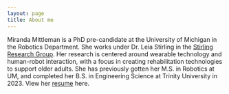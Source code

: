 ```yaml
---
layout: page
title: About me
---
```


Miranda Mittleman is a PhD pre-candidate at the University of Michigan in the Robotics Department. She works under Dr. Leia Stirling in the [Stirling Research Group](https://stirling.engin.umich.edu/). Her research is centered around wearable technology and human-robot interaction, with a focus in creating rehabilitation technologies to support older adults. She has previously gotten her M.S. in Robotics at UM, and completed her B.S. in Engineering Science at Trinity University in 2023. View her [resume](https://docs.google.com/document/d/1-1SVHaG9zWr2S2mLIGa6bcVatBzT4amY/edit?usp=sharing&ouid=101694667635904703467&rtpof=true&sd=true) here.

